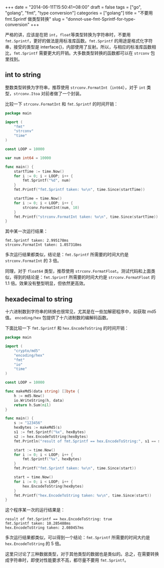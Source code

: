 +++
date = "2014-06-11T15:50:41+08:00"
draft = false
tags = ["go", "golang", "fmt", "type conversion"]
categories = ["golang"]
title = "不要用 fmt.Sprintf 做类型转换"
slug = "donnot-use-fmt-Sprintf-for-type-conversion"
+++

严格的讲，应该是在把 `int`，`float`等类型转换为字符串时，不要用 `fmt.Sprintf`，更好的做法是用标准库函数。`fmt.Sprintf` 的用途是格式化字符串，接受的类型是 interface{}，内部使用了反射。所以，与相应的标准库函数相比，`fmt.Sprintf` 需要更大的开销。大多数类型转换的函数都可以在 `strconv` 包里找到。

## int to string

整数类型转换为字符串，推荐使用 `strconv.FormatInt`（`int64`），对于 `int` 类型，`strconv.Itoa` 对前者做了一个封装。

比较一下 `strconv.FormatInt` 和 `fmt.Sprintf` 的时间开销：

```go
package main

import (
    "fmt"
    "strconv"
    "time"
)

const LOOP = 10000

var num int64 = 10000

func main() {
    startTime := time.Now()
    for i := 0; i < LOOP; i++ {
        fmt.Sprintf("%d", num)
    }
    fmt.Printf("fmt.Sprintf taken: %v\n", time.Since(startTime))

    startTime = time.Now()
    for i := 0; i < LOOP; i++ {
        strconv.FormatInt(num, 10)
    }
    fmt.Printf("strconv.FormatInt taken: %v\n", time.Since(startTime))
}
```

其中某一次运行结果：

```text
fmt.Sprintf taken: 2.995178ms
strconv.FormatInt taken: 1.057318ms
```

多次运行结果都类似，结论是：`fmt.Sprintf` 所需要的时间大约是 `strconv.FormatInt` 的 3 倍。

同理，对于 `float64` 类型，推荐使用 `strconv.FormatFloat`。测试代码和上面类似，得到的结论是：`fmt.Sprintf` 所需要的时间大约是 `strconv.FormatFloat` 的 1.1 倍。效果没有整型明显，但依然更高效。

## hexadecimal to string

十六进制数到字符串的转换也很常见，尤其是在一些加解密程序中，如获取 md5 值。 `encoding/hex` 包提供了十六进制数的编解码函数。

下面比较一下 `fmt.Sprintf` 和 `hex.EncodeToString` 的时间开销：

```go
package main

import (
    "crypto/md5"
    "encoding/hex"
    "fmt"
    "io"
    "time"
)

const LOOP = 10000

func makeMd5(data string) []byte {
    h := md5.New()
    io.WriteString(h, data)
    return h.Sum(nil)
}

func main() {
    s := "123456"
    hexBytes := makeMd5(s)
    s1 := fmt.Sprintf("%x", hexBytes)
    s2 := hex.EncodeToString(hexBytes)
    fmt.Println("result of fmt.Sprintf == hex.EncodeToString:", s1 == s2) // 确保结果一致

    start := time.Now()
    for i := 0; i < LOOP; i++ {
        fmt.Sprintf("%x", hexBytes)
    }
    fmt.Printf("fmt.Sprintf taken: %v\n", time.Since(start))

    start = time.Now()
    for i := 0; i < LOOP; i++ {
        hex.EncodeToString(hexBytes)
    }
    fmt.Printf("hex.EncodeToString taken: %v\n", time.Since(start))
}
```

这个程序某一次的运行结果是：

```text
result of fmt.Sprintf == hex.EncodeToString: true
fmt.Sprintf taken: 10.285488ms
hex.EncodeToString taken: 2.080457ms
```

多次运行结果都类似，可以得到一个结论：`fmt.Sprintf` 所需要的时间大约是 `hex.EncodeToString` 的 5 倍。

这里只讨论了三种数据类型，对于其他类型的数据也是类似的。总之，在需要转换成字符串时，即使对性能要求不高，都尽量不要用 `fmt.Sprintf`。

